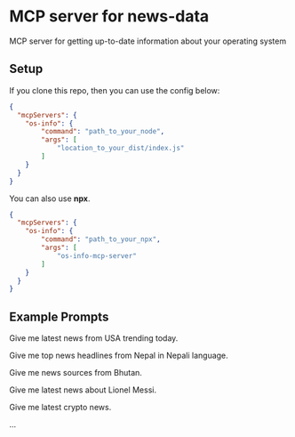 # MCP server for news-data

MCP server for getting up-to-date information about your operating system


## Setup

If you clone this repo, then you can use the config below:

```json
{
  "mcpServers": {
    "os-info": {
        "command": "path_to_your_node",
        "args": [
            "location_to_your_dist/index.js"
        ]
    }
  }
}

```

You can also use <b>npx</b>.

```json
{
  "mcpServers": {
    "os-info": {
        "command": "path_to_your_npx",
        "args": [
            "os-info-mcp-server"
        ]
    }
  }
}

```




## Example Prompts

Give me latest news from USA trending today.

Give me top news headlines from Nepal in Nepali language.

Give me news sources from Bhutan.

Give me latest news about Lionel Messi.

Give me latest crypto news.

...
